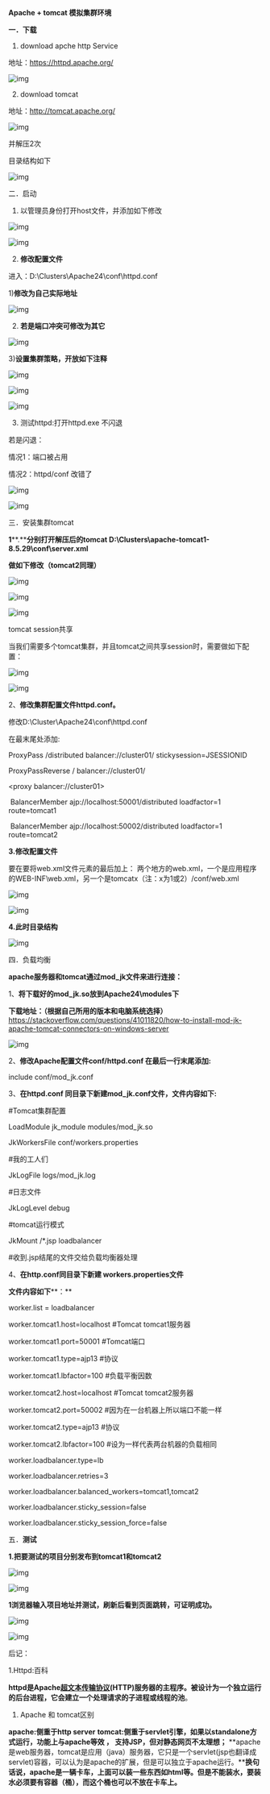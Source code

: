 **Apache + tomcat 模拟集群环境**

**一．下载**

1. download apche http Service

地址：<https://httpd.apache.org/>

![img](file:///C:\Users\lenovo\AppData\Local\Temp\ksohtml\wpsF82F.tmp.jpg) 

 

2. download tomcat 

地址：<http://tomcat.apache.org/>

![img](file:///C:\Users\lenovo\AppData\Local\Temp\ksohtml\wpsF83F.tmp.jpg) 

并解压2次

目录结构如下

![img](file:///C:\Users\lenovo\AppData\Local\Temp\ksohtml\wpsF860.tmp.jpg) 

 

二．启动

1. 以管理员身份打开host文件，并添加如下修改

![img](file:///C:\Users\lenovo\AppData\Local\Temp\ksohtml\wpsF870.tmp.jpg) 

![img](file:///C:\Users\lenovo\AppData\Local\Temp\ksohtml\wpsF881.tmp.jpg) 

 

2. **修改配置文件**

进入：D:\Clusters\Apache24\conf\httpd.conf

1)**修改为自己实际地址**

![img](file:///C:\Users\lenovo\AppData\Local\Temp\ksohtml\wpsF8B1.tmp.jpg) 

2) **若是端口冲突可修改为其它**

![img](file:///C:\Users\lenovo\AppData\Local\Temp\ksohtml\wpsF8C1.tmp.jpg) 

 

3)**设置集群策略，开放如下注释**

![img](file:///C:\Users\lenovo\AppData\Local\Temp\ksohtml\wpsF8D2.tmp.jpg) 

![img](file:///C:\Users\lenovo\AppData\Local\Temp\ksohtml\wpsF8E3.tmp.jpg) 

![img](file:///C:\Users\lenovo\AppData\Local\Temp\ksohtml\wpsF8F3.tmp.jpg) 

3. 测试httpd:打开httpd.exe 不闪退

若是闪退：

情况1：端口被占用

情况2：httpd/conf 改错了

![img](file:///C:\Users\lenovo\AppData\Local\Temp\ksohtml\wpsF904.tmp.jpg) 

 

![img](file:///C:\Users\lenovo\AppData\Local\Temp\ksohtml\wpsF915.tmp.jpg) 

 

三．安装集群tomcat

**1****.****分别打开解压后的tomcat D:\Clusters\apache-tomcat1-8.5.29\conf\server.xml**

**做如下修改（tomcat2同理）**

![img](file:///C:\Users\lenovo\AppData\Local\Temp\ksohtml\wpsF935.tmp.jpg) 

![img](file:///C:\Users\lenovo\AppData\Local\Temp\ksohtml\wpsF945.tmp.jpg) 

![img](file:///C:\Users\lenovo\AppData\Local\Temp\ksohtml\wpsF956.tmp.jpg) 

tomcat session共享

当我们需要多个tomcat集群，并且tomcat之间共享session时，需要做如下配置：

![img](file:///C:\Users\lenovo\AppData\Local\Temp\ksohtml\wpsF976.tmp.jpg) 

![img](file:///C:\Users\lenovo\AppData\Local\Temp\ksohtml\wpsF987.tmp.jpg) 

2、**修改集群配置文件httpd.conf。**

修改D:\Cluster\Apache24\conf\httpd.conf

在最末尾处添加:

ProxyPass /distributed balancer://cluster01/ stickysession=JSESSIONID

ProxyPassReverse / balancer://cluster01/

<proxy balancer://cluster01>

​    BalancerMember ajp://localhost:50001/distributed loadfactor=1 route=tomcat1

​    BalancerMember ajp://localhost:50002/distributed loadfactor=1 route=tomcat2

</proxy>

 

**3.修改配置文件**

要在要将web.xml文件<web-app>元素的最后加上： <distributable/>   两个地方的web.xml，一个是应用程序的WEB-INF\web.xml，另一个是tomcatx（注：x为1或2）/conf/web.xml

![img](file:///C:\Users\lenovo\AppData\Local\Temp\ksohtml\wpsF998.tmp.jpg) 

![img](file:///C:\Users\lenovo\AppData\Local\Temp\ksohtml\wpsF9A8.tmp.jpg) 

 

**4.此时目录结构**

![img](file:///C:\Users\lenovo\AppData\Local\Temp\ksohtml\wpsF9B9.tmp.jpg) 

 

四．负载均衡

**apache服务器和tomcat通过mod_jk文件来进行连接：**

 

1、**将下载好的mod_jk.so放到Apache24\modules下**

**下载地址：（根据自己所用的版本和电脑系统选择）**<https://stackoverflow.com/questions/41011820/how-to-install-mod-jk-apache-tomcat-connectors-on-windows-server>

 

![img](file:///C:\Users\lenovo\AppData\Local\Temp\ksohtml\wpsF9C9.tmp.jpg) 

2、**修改Apache配置文件conf/httpd.conf 在最后一行末尾添加:**

include conf/mod_jk.conf

 

3、**在httpd.conf 同目录下新建mod_jk.conf文件，文件内容如下:**

\#Tomcat集群配置

LoadModule jk_module modules/mod_jk.so

JkWorkersFile conf/workers.properties

\#我的工人们

JkLogFile logs/mod_jk.log            

\#日志文件

JkLogLevel debug                     

\#tomcat运行模式

JkMount /*.jsp loadbalancer          

\#收到.jsp结尾的文件交给负载均衡器处理

 

4、**在http.conf同目录下新建 workers.properties文件**

**文件内容如下****：**

worker.list = loadbalancer

worker.tomcat1.host=localhost        #Tomcat tomcat1服务器

worker.tomcat1.port=50001            #Tomcat端口

worker.tomcat1.type=ajp13            #协议

worker.tomcat1.lbfactor=100            #负载平衡因数

 

worker.tomcat2.host=localhost        #Tomcat tomcat2服务器

worker.tomcat2.port=50002            #因为在一台机器上所以端口不能一样

worker.tomcat2.type=ajp13            #协议

worker.tomcat2.lbfactor=100            #设为一样代表两台机器的负载相同

 

worker.loadbalancer.type=lb

worker.loadbalancer.retries=3

worker.loadbalancer.balanced_workers=tomcat1,tomcat2

worker.loadbalancer.sticky_session=false    

worker.loadbalancer.sticky_session_force=false 

 

五．**测试**

**1.把要测试的项目分别发布到tomcat1和tomcat2**

![img](file:///C:\Users\lenovo\AppData\Local\Temp\ksohtml\wpsF9EA.tmp.jpg) 

 

 

![img](file:///C:\Users\lenovo\AppData\Local\Temp\ksohtml\wpsF9FA.tmp.jpg) 

 

**1浏览器输入项目地址并测试，刷新后看到页面跳转，可证明成功。**

![img](file:///C:\Users\lenovo\AppData\Local\Temp\ksohtml\wpsFA0B.tmp.jpg) 

![img](file:///C:\Users\lenovo\AppData\Local\Temp\ksohtml\wpsFA1C.tmp.jpg) 

 

后记：

1.Httpd:百科

**httpd是Apache**[**超文本传输协议**](https://baike.baidu.com/item/%E8%B6%85%E6%96%87%E6%9C%AC%E4%BC%A0%E8%BE%93%E5%8D%8F%E8%AE%AE)**(HTTP)服务器的主程序。被设计为一个独立运行的后台进程，它会建立一个处理请求的子进程或线程的池**。

 

1. Apache 和 tomcat区别

**apache:侧重于http server** **tomcat:侧重于servlet引擎，如果以standalone方式运行，功能上与apache等效 ， 支持JSP，但对静态网页不太理想；** **apache是web服务器，tomcat是应用（java）服务器，它只是一个servlet(jsp也翻译成servlet)容器，可以认为是apache的扩展，但是可以独立于apache运行。****换句话说，apache是一辆卡车，上面可以装一些东西如html等。但是不能装水，要装水必须要有容器（桶），而这个桶也可以不放在卡车上。**